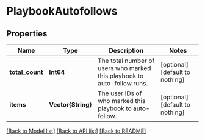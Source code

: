 # PlaybookAutofollows


## Properties
Name | Type | Description | Notes
------------ | ------------- | ------------- | -------------
**total_count** | **Int64** | The total number of users who marked this playbook to auto-follow runs. | [optional] [default to nothing]
**items** | **Vector{String}** | The user IDs of who marked this playbook to auto-follow. | [optional] [default to nothing]


[[Back to Model list]](../README.md#models) [[Back to API list]](../README.md#api-endpoints) [[Back to README]](../README.md)


